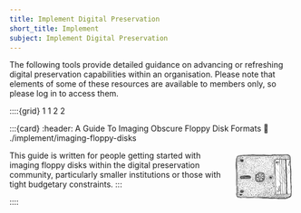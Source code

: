 ```yaml
---
title: Implement Digital Preservation
short_title: Implement
subject: Implement Digital Preservation
---
```


The following tools provide detailed guidance on advancing or refreshing digital preservation capabilities within an organisation. Please note that elements of some of these resources are available to members only, so please log in to access them.

::::{grid} 1 1 2 2

:::{card}
:header: A Guide To Imaging Obscure Floppy Disk Formats
:link: ./implement/imaging-floppy-disks
<div style="float: right; width: 100px; margin: 0.4em;"><img src="./imaging-floppy-disks/media/image9.png"></div>
This guide is written for people getting started with imaging floppy disks within the digital preservation community, particularly smaller institutions or those with tight budgetary constraints.
:::

::::
